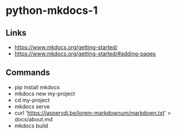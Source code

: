 # python-mkdocs-1

## Links
- https://www.mkdocs.org/getting-started/
- https://www.mkdocs.org/getting-started/#adding-pages

## Commands
- pip install mkdocs
- mkdocs new my-project
- cd my-project
- mkdocs serve
- curl 'https://jaspervdj.be/lorem-markdownum/markdown.txt' > docs/about.md
- mkdocs build